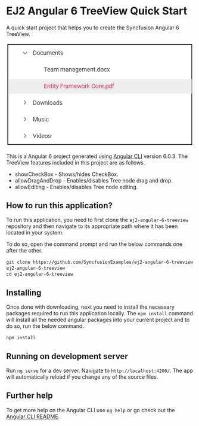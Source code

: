 # EJ2 Angular 6 TreeView Quick Start

A quick start project that helps you to create the Syncfusion Angular 6 TreeView.

![Angular 6 TreeView](angular6treeview.png "Angular 6 TreeView")

This is a Angular 6 project generated using [Angular CLI](https://github.com/angular/angular-cli) version 6.0.3. The TreeView features included in this project are as follows.

* showCheckBox - Shows/hides CheckBox.
* allowDragAndDrop - Enables/disables Tree node drag and drop.
* allowEditing - Enables/disables Tree node editing.

## How to run this application?
To run this application, you need to first clone the `ej2-angular-6-treeview` repository and then navigate to its appropriate path where it has been located in your system.

To do so, open the command prompt and run the below commands one after the other.

```
git clone https://github.com/SyncfusionExamples/ej2-angular-6-treeview ej2-angular-6-treeview
cd ej2-angular-6-treeview
```

## Installing
Once done with downloading, next you need to install the necessary packages required to run this application locally. The `npm install` command will install all the needed angular packages into your current project and to do so, run the below command.

```
npm install
```

## Running on development server
Run `ng serve` for a dev server. Navigate to `http://localhost:4200/`. The app will automatically reload if you change any of the source files.

## Further help

To get more help on the Angular CLI use `ng help` or go check out the [Angular CLI README](https://github.com/angular/angular-cli/blob/master/README.md).
